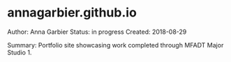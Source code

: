 # annagarbier.github.io

Author: Anna Garbier
Status: in progress
Created: 2018-08-29

Summary: Portfolio site showcasing work completed through MFADT Major Studio 1.
